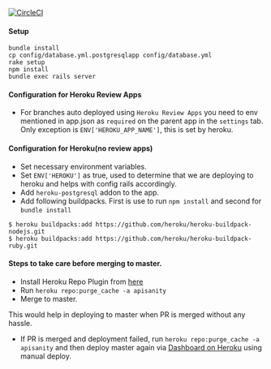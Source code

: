 [![CircleCI](https://circleci.com/gh/bigbinary/apisanity/tree/master.svg?style=svg&circle-token=bf02c79488ee7343d9f7e7c43f93825d5584cc65)](https://circleci.com/gh/bigbinary/apisanity/tree/master)

#### Setup

```
bundle install
cp config/database.yml.postgresqlapp config/database.yml
rake setup
npm install
bundle exec rails server
```

#### Configuration for Heroku Review Apps

- For branches auto deployed using `Heroku Review Apps` you need to env mentioned in app.json as `required` on the 
parent app in the `settings` tab. Only exception is `ENV['HEROKU_APP_NAME']`, this is set by heroku.

#### Configuration for Heroku(no review apps)

- Set necessary environment variables.
- Set `ENV['HEROKU']` as true, used to determine that we are deploying to heroku and helps with config rails accordingly. 
- Add `heroku-postgresql` addon to the app.
- Add following buildpacks. First is use to run `npm install` and second for `bundle install`

```
$ heroku buildpacks:add https://github.com/heroku/heroku-buildpack-nodejs.git
$ heroku buildpacks:add https://github.com/heroku/heroku-buildpack-ruby.git
```
 
#### Steps to take care before merging to master.

- Install Heroku Repo Plugin from [here](https://github.com/heroku/heroku-repo#installation)
- Run `heroku repo:purge_cache -a apisanity`
- Merge to master.

This would help in deploying to master when PR is merged without any hassle.

- If PR is merged and deployment failed, run `heroku repo:purge_cache -a apisanity`
and then deploy master again via [Dashboard on Heroku](https://dashboard.heroku.com/apps/apisanity/deploy/github)
using manual deploy.

